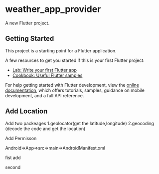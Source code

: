 # weather_app_provider

A new Flutter project.

## Getting Started

This project is a starting point for a Flutter application.

A few resources to get you started if this is your first Flutter project:

- [Lab: Write your first Flutter app](https://docs.flutter.dev/get-started/codelab)
- [Cookbook: Useful Flutter samples](https://docs.flutter.dev/cookbook)

For help getting started with Flutter development, view the
[online documentation](https://docs.flutter.dev/), which offers tutorials,
samples, guidance on mobile development, and a full API reference.


## Add Location

Add two packeages 
1.geolocator(get the latitude,longitude)
2.geocoding (decode the code and get the location)

Add Permisson 

Android=>App=>src=>main=>AndroidManifest.xml

fist add
<!-- <uses-permission android:name="android.permission.ACCESS_COARSE_LOCATION" /> -->

second

<!-- <uses-permission android:name="android.permission.ACCESS_FINE_LOCATION" /> -->
